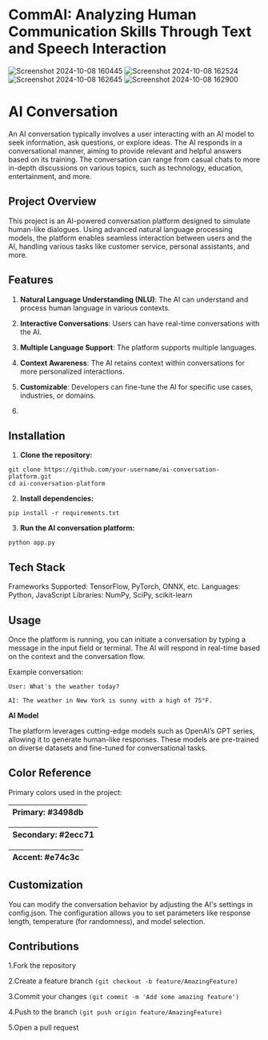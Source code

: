 # CommAI: Analyzing Human Communication Skills Through Text and Speech Interaction

![Screenshot 2024-10-08 160445](https://github.com/user-attachments/assets/a066b803-5fec-44ce-bb67-3053feb6c298)
![Screenshot 2024-10-08 162524](https://github.com/user-attachments/assets/ce61da4a-3e77-43ce-9839-bb228d490094)
![Screenshot 2024-10-08 162645](https://github.com/user-attachments/assets/0d803da9-beb7-4f91-a33d-3fbe467043c0)
![Screenshot 2024-10-08 162900](https://github.com/user-attachments/assets/bf1a520e-d94d-4320-866b-aa91a9b451c4)


# AI Conversation

An AI conversation typically involves a user interacting with an AI model to seek information, ask questions, or explore ideas. The AI responds in a conversational manner, aiming to provide relevant and helpful answers based on its training. The conversation can range from casual chats to more in-depth discussions on various topics, such as technology, education, entertainment, and more.


## Project Overview
This project is an AI-powered conversation platform designed to simulate human-like dialogues. Using advanced natural language processing models, the platform enables seamless interaction between users and the AI, handling various tasks like customer service, personal assistants, and more.



## Features
1. **Natural Language Understanding (NLU)**: The AI can understand and process human language in various contexts.

2. **Interactive Conversations**: Users can have real-time conversations with the AI.

3. **Multiple Language Support**: The platform supports multiple languages.

4. **Context Awareness**: The AI retains context within conversations for more personalized interactions.

5. **Customizable**: Developers can fine-tune the AI for specific use cases, industries, or domains.
6. 


## Installation

1. **Clone the repository:**
```
git clone https://github.com/your-username/ai-conversation-platform.git
cd ai-conversation-platform 
```

2. **Install dependencies:**
```
pip install -r requirements.txt
```


3. **Run the AI conversation platform:**
```
python app.py
```


## Tech Stack

Frameworks Supported: TensorFlow, PyTorch, ONNX, etc.
Languages: Python, JavaScript
Libraries: NumPy, SciPy, scikit-learn



## Usage

Once the platform is running, you can initiate a conversation by typing a message in the input field or terminal. The AI will respond in real-time based on the context and the conversation flow.

Example conversation:
```
User: What's the weather today?

AI: The weather in New York is sunny with a high of 75°F.
```


**AI Model**

The platform leverages cutting-edge models such as OpenAI’s GPT series, allowing it to generate human-like responses. These models are pre-trained on diverse datasets and fine-tuned for conversational tasks.

## Color Reference

Primary colors used in the project:

|Primary: #3498db
|:------------------

|Secondary: #2ecc71
|:------------------

| Accent: #e74c3c
|:------------------


## Customization

You can modify the conversation behavior by adjusting the AI's settings in config.json. The configuration allows you to set parameters like response length, temperature (for randomness), and model selection.

## Contributions

1.Fork the repository

2.Create a feature branch ```(git checkout -b feature/AmazingFeature)```

3.Commit your changes ```(git commit -m 'Add some amazing feature')```

4.Push to the branch ```(git push origin feature/AmazingFeature)```

5.Open a pull request
